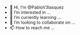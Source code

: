 - 👋 Hi, I’m @PabloV3lasquez
- 👀 I’m interested in ...
- 🌱 I’m currently learning ...
- 💞️ I’m looking to collaborate on ...
- 📫 How to reach me ...

<!---
PabloV3lasquez/PabloV3lasquez is a ✨ special ✨ repository because its `README.md` (this file) appears on your GitHub profile.
You can click the Preview link to take a look at your changes.
--->
